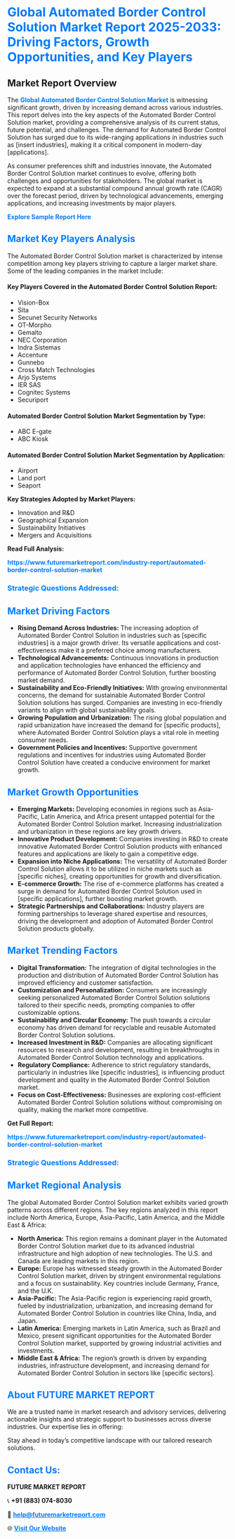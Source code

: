 <h1 style="color: #007BFF;">Global Automated Border Control Solution Market Report 2025-2033: Driving Factors, Growth Opportunities, and Key Players</h1>

<section id="overview">
<h2>Market Report Overview</h2>
<p>The <a href="https://www.futuremarketreport.com/industry-report/automated-border-control-solution-market" style="color: #007BFF; text-decoration: none;"><strong>Global Automated Border Control Solution Market</strong></a> is witnessing significant growth, driven by increasing demand across various industries. This report delves into the key aspects of the Automated Border Control Solution market, providing a comprehensive analysis of its current status, future potential, and challenges. The demand for Automated Border Control Solution has surged due to its wide-ranging applications in industries such as [insert industries], making it a critical component in modern-day [applications].</p>
<p>As consumer preferences shift and industries innovate, the Automated Border Control Solution market continues to evolve, offering both challenges and opportunities for stakeholders. The global market is expected to expand at a substantial compound annual growth rate (CAGR) over the forecast period, driven by technological advancements, emerging applications, and increasing investments by major players.</p>
</section>

<section id="overview">
<p><a href="https://www.futuremarketreport.com/request-sample/reportId=105836" style="color: #007BFF; text-decoration: none;"><strong>Explore Sample Report Here</strong></a></p>
</section>

<section id="key-players">
<h2 style="color: #007BFF;">Market Key Players Analysis</h2>
<p>The Automated Border Control Solution market is characterized by intense competition among key players striving to capture a larger market share. Some of the leading companies in the market include:</p>
<h4>Key Players Covered in the Automated Border Control Solution Report:</h4>
<ul><li>Vision-Box</li><li>Sita</li><li>Secunet Security Networks</li><li>OT-Morpho</li><li>Gemalto</li><li>NEC Corporation</li><li>Indra Sistemas</li><li>Accenture</li><li>Gunnebo</li><li>Cross Match Technologies</li><li>Arjo Systems</li><li>IER SAS</li><li>Cognitec Systems</li><li>Securiport</li></ul>
<h4>Automated Border Control Solution Market Segmentation by Type:</h4>
<ul><li>ABC E-gate</li><li>ABC Kiosk</li></ul>

<h4>Automated Border Control Solution Market Segmentation by Application:</h4>
<ul><li>Airport</li><li>Land port</li><li>Seaport</li></ul>
<p><strong>Key Strategies Adopted by Market Players:</strong></p>
<ul>
<li>Innovation and R&D</li>
<li>Geographical Expansion</li>
<li>Sustainability Initiatives</li>
<li>Mergers and Acquisitions</li>
</ul>
</section>

<section>
<p><strong>Read Full Analysis: </strong></p><a href="https://www.futuremarketreport.com/industry-report/automated-border-control-solution-market" style="color: #007BFF; text-decoration: none;"><strong>https://www.futuremarketreport.com/industry-report/automated-border-control-solution-market</strong></a>
<h3 style="color: #007BFF;">Strategic Questions Addressed:</h3>
</section>

<section id="driving-factors">
<h2 style="color: #007BFF;">Market Driving Factors</h2>
<ul>
<li><strong>Rising Demand Across Industries:</strong> The increasing adoption of Automated Border Control Solution in industries such as [specific industries] is a major growth driver. Its versatile applications and cost-effectiveness make it a preferred choice among manufacturers.</li>
<li><strong>Technological Advancements:</strong> Continuous innovations in production and application technologies have enhanced the efficiency and performance of Automated Border Control Solution, further boosting market demand.</li>
<li><strong>Sustainability and Eco-Friendly Initiatives:</strong> With growing environmental concerns, the demand for sustainable Automated Border Control Solution solutions has surged. Companies are investing in eco-friendly variants to align with global sustainability goals.</li>
<li><strong>Growing Population and Urbanization:</strong> The rising global population and rapid urbanization have increased the demand for [specific products], where Automated Border Control Solution plays a vital role in meeting consumer needs.</li>
<li><strong>Government Policies and Incentives:</strong> Supportive government regulations and incentives for industries using Automated Border Control Solution have created a conducive environment for market growth.</li>
</ul>
</section>

<section id="growth-opportunities">
<h2 style="color: #007BFF;">Market Growth Opportunities</h2>
<ul>
<li><strong>Emerging Markets:</strong> Developing economies in regions such as Asia-Pacific, Latin America, and Africa present untapped potential for the Automated Border Control Solution market. Increasing industrialization and urbanization in these regions are key growth drivers.</li>
<li><strong>Innovative Product Development:</strong> Companies investing in R&D to create innovative Automated Border Control Solution products with enhanced features and applications are likely to gain a competitive edge.</li>
<li><strong>Expansion into Niche Applications:</strong> The versatility of Automated Border Control Solution allows it to be utilized in niche markets such as [specific niches], creating opportunities for growth and diversification.</li>
<li><strong>E-commerce Growth:</strong> The rise of e-commerce platforms has created a surge in demand for Automated Border Control Solution used in [specific applications], further boosting market growth.</li>
<li><strong>Strategic Partnerships and Collaborations:</strong> Industry players are forming partnerships to leverage shared expertise and resources, driving the development and adoption of Automated Border Control Solution products globally.</li>
</ul>
</section>

<section id="trending-factors">
<h2 style="color: #007BFF;">Market Trending Factors</h2>
<ul>
<li><strong>Digital Transformation:</strong> The integration of digital technologies in the production and distribution of Automated Border Control Solution has improved efficiency and customer satisfaction.</li>
<li><strong>Customization and Personalization:</strong> Consumers are increasingly seeking personalized Automated Border Control Solution solutions tailored to their specific needs, prompting companies to offer customizable options.</li>
<li><strong>Sustainability and Circular Economy:</strong> The push towards a circular economy has driven demand for recyclable and reusable Automated Border Control Solution solutions.</li>
<li><strong>Increased Investment in R&D:</strong> Companies are allocating significant resources to research and development, resulting in breakthroughs in Automated Border Control Solution technology and applications.</li>
<li><strong>Regulatory Compliance:</strong> Adherence to strict regulatory standards, particularly in industries like [specific industries], is influencing product development and quality in the Automated Border Control Solution market.</li>
<li><strong>Focus on Cost-Effectiveness:</strong> Businesses are exploring cost-efficient Automated Border Control Solution solutions without compromising on quality, making the market more competitive.</li>
</ul>
</section>

<section>
<p><strong>Get Full Report: </strong></p><a href="https://www.futuremarketreport.com/industry-report/automated-border-control-solution-market" style="color: #007BFF; text-decoration: none;"><strong>https://www.futuremarketreport.com/industry-report/automated-border-control-solution-market</strong></a>
<h3 style="color: #007BFF;">Strategic Questions Addressed:</h3>
</section>


<section id="regional-analysis">
<h2 style="color: #007BFF;">Market Regional Analysis</h2>
<p>The global Automated Border Control Solution market exhibits varied growth patterns across different regions. The key regions analyzed in this report include North America, Europe, Asia-Pacific, Latin America, and the Middle East & Africa:</p>
<ul>
<li><strong>North America:</strong> This region remains a dominant player in the Automated Border Control Solution market due to its advanced industrial infrastructure and high adoption of new technologies. The U.S. and Canada are leading markets in this region.</li>
<li><strong>Europe:</strong> Europe has witnessed steady growth in the Automated Border Control Solution market, driven by stringent environmental regulations and a focus on sustainability. Key countries include Germany, France, and the U.K.</li>
<li><strong>Asia-Pacific:</strong> The Asia-Pacific region is experiencing rapid growth, fueled by industrialization, urbanization, and increasing demand for Automated Border Control Solution in countries like China, India, and Japan.</li>
<li><strong>Latin America:</strong> Emerging markets in Latin America, such as Brazil and Mexico, present significant opportunities for the Automated Border Control Solution market, supported by growing industrial activities and investments.</li>
<li><strong>Middle East & Africa:</strong> The region’s growth is driven by expanding industries, infrastructure development, and increasing demand for Automated Border Control Solution in sectors like [specific sectors].</li>
</ul>
</section>

<footer>
<h2 style="color: #007BFF;">About FUTURE MARKET REPORT</h2>
<p>We are a trusted name in market research and advisory services, delivering actionable insights and strategic support to businesses across diverse industries. Our expertise lies in offering:</p>

<p>Stay ahead in today’s competitive landscape with our tailored research solutions.</p>

<h2 style="color: #007BFF;">Contact Us:</h2>
<p><strong>FUTURE MARKET REPORT</strong></p>
<p>📞 <strong>+91 (883) 074-8030</strong></p>
<p>📧 <strong><a href="mailto:help@futuremarketreport.com" style="color: #007BFF;">help@futuremarketreport.com</a></strong></p>
<p>🌐 <strong><a href="https://www.futuremarketreport.com/" style="color: #007BFF;">Visit Our Website</a></strong></p>
</footer>